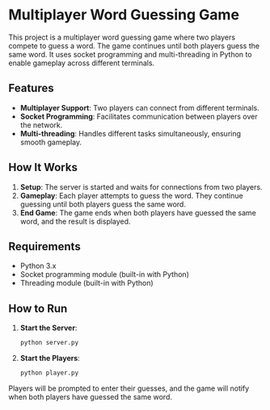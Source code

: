 # Multiplayer Word Guessing Game

This project is a multiplayer word guessing game where two players compete to guess a word. The game continues until both players guess the same word. It uses socket programming and multi-threading in Python to enable gameplay across different terminals.

## Features

- **Multiplayer Support**: Two players can connect from different terminals.
- **Socket Programming**: Facilitates communication between players over the network.
- **Multi-threading**: Handles different tasks simultaneously, ensuring smooth gameplay.

## How It Works

1. **Setup**: The server is started and waits for connections from two players.
2. **Gameplay**: Each player attempts to guess the word. They continue guessing until both players guess the same word.
3. **End Game**: The game ends when both players have guessed the same word, and the result is displayed.

## Requirements

- Python 3.x
- Socket programming module (built-in with Python)
- Threading module (built-in with Python)

## How to Run

1. **Start the Server**:
    ```bash
    python server.py
    ```
2. **Start the Players**:
    ```bash
    python player.py
    ```

Players will be prompted to enter their guesses, and the game will notify when both players have guessed the same word.
